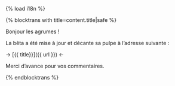 {% load i18n %}

{% blocktrans with title=content.title|safe %}

Bonjour les agrumes !

La bêta a été mise à jour et décante sa pulpe
à l’adresse suivante :

-> [{{ title}}]({{ url }}) <-

Merci d’avance pour vos commentaires.

{%  endblocktrans %}
